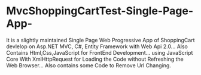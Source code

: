# MvcShoppingCartTest-Single-Page-App-

It is a slightly maintained Single Page Web Progressive App of ShoppingCart devlelop on Asp.NET MVC, C#, Entity Framework with Web Api 2.0...
Also Contains Html,Css,JavaScript for FrontEnd Development...
using JavaScript Core With XmlHttpRequest for Loading the Code without Refreshing the Web Browser...
Also contains some Code to Remove Url Changing.
